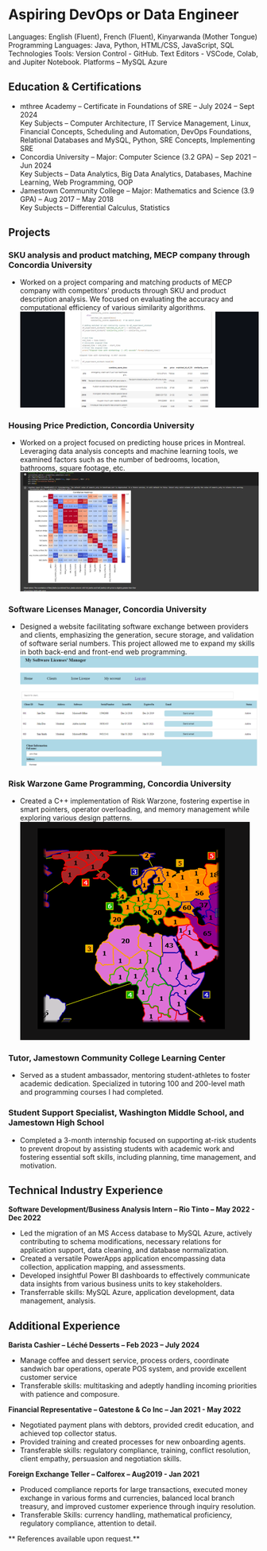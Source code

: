 # Aspiring DevOps or Data Engineer

Languages: English (Fluent), French (Fluent), Kinyarwanda (Mother Tongue)
Programming Languages: Java, Python, HTML/CSS, JavaScript, SQL
Technologies Tools: Version Control - GitHub. Text Editors - VSCode, Colab, and Jupiter Notebook. Platforms – MySQL Azure

## Education & Certifications
- mthree Academy – Certificate in Foundations of SRE – July 2024 – Sept 2024 <br>
Key Subjects – Computer Architecture, IT Service Management, Linux, Financial Concepts, Scheduling and Automation, DevOps
Foundations, Relational Databases and MySQL, Python, SRE Concepts, Implementing SRE
- Concordia University – Major: Computer Science (3.2 GPA) – Sep 2021 – Jun 2024 <br>
Key Subjects – Data Analytics, Big Data Analytics, Databases, Machine Learning, Web Programming, OOP
- Jamestown Community College – Major: Mathematics and Science (3.9 GPA) – Aug 2017 – May 2018 <br>
Key Subjects – Differential Calculus, Statistics

## Projects
### SKU analysis and product matching, MECP company through Concordia University
- Worked on a project comparing and matching products of MECP company with competitors' products through SKU and product description analysis. We focused on evaluating the accuracy and computational efficiency of various similarity algorithms.
![](/assets/proj1.png)

### Housing Price Prediction, Concordia University
- Worked on a project focused on predicting house prices in Montreal. Leveraging data analysis concepts and machine learning tools, we examined factors such as the number of bedrooms, location, bathrooms, square footage, etc.
![](/assets/proj2.png)

### Software Licenses Manager, Concordia University
- Designed a website facilitating software exchange between providers and clients, emphasizing the generation, secure storage, and validation of software serial numbers. This project allowed me to expand my skills in both back-end and front-end web programming.
![](/assets/proj3.png)

### Risk Warzone Game Programming, Concordia University
- Created a C++ implementation of Risk Warzone, fostering expertise in smart pointers, operator overloading, and memory management while exploring various design patterns.
![](/assets/proj4.png)

### Tutor, Jamestown Community College Learning Center
- Served as a student ambassador, mentoring student-athletes to foster academic dedication. Specialized in tutoring 100 and 200-level math and programming courses I had completed.

### Student Support Specialist, Washington Middle School, and Jamestown High School
- Completed a 3-month internship focused on supporting at-risk students to prevent dropout by assisting students with academic work and fostering essential soft skills, including planning, time management, and motivation.

## Technical Industry Experience
**Software Development/Business Analysis Intern – Rio Tinto – May 2022 - Dec 2022**
- Led the migration of an MS Access database to MySQL Azure, actively contributing to schema modifications, necessary relations for application support, data cleaning, and database normalization.
- Created a versatile PowerApps application encompassing data collection, application mapping, and assessments.
- Developed insightful Power BI dashboards to effectively communicate data insights from various business units to key stakeholders.
- Transferrable skills: MySQL Azure, application development, data management, analysis.

## Additional Experience
**Barista Cashier – Léché Desserts – Feb 2023 – July 2024**
- Manage coffee and dessert service, process orders, coordinate sandwich bar operations, operate POS system, and provide excellent customer service
- Transferable skills: multitasking and adeptly handling incoming priorities with patience and composure.

**Financial Representative – Gatestone & Co Inc – Jan 2021 - May 2022**
- Negotiated payment plans with debtors, provided credit education, and achieved top collector status.
- Provided training and created processes for new onboarding agents.
- Transferable skills: regulatory compliance, training, conflict resolution, client empathy, persuasion and negotiation skills.

**Foreign Exchange Teller – Calforex – Aug2019 - Jan 2021**
- Produced compliance reports for large transactions, executed money exchange in various forms and currencies, balanced local branch treasury, and improved customer experience through inquiry resolution.
- Transferable Skills: currency handling, mathematical proficiency, regulatory compliance, attention to detail.

** References available upon request.**
